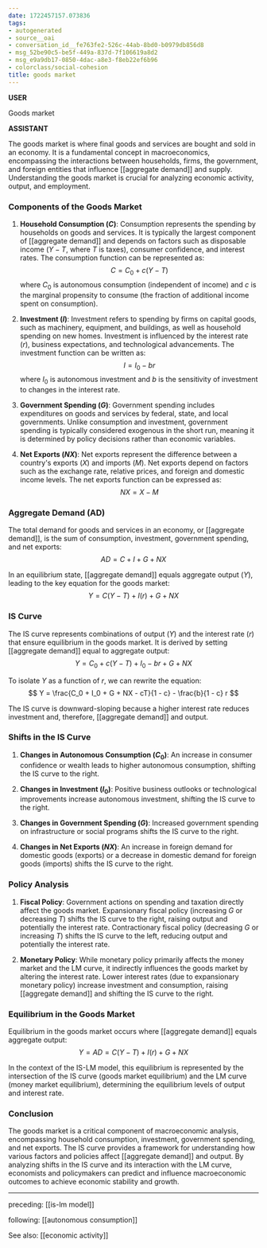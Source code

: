 ```yaml
---
date: 1722457157.073836
tags:
- autogenerated
- source__oai
- conversation_id__fe763fe2-526c-44ab-8bd0-b0979db856d8
- msg_52be90c5-be5f-449a-837d-7f106619a8d2
- msg_e9a9db17-0850-4dac-a8e3-f8eb22ef6b96
- colorclass/social-cohesion
title: goods market
---
```


**USER**

Goods market


**ASSISTANT**

The goods market is where final goods and services are bought and sold in an economy. It is a fundamental concept in macroeconomics, encompassing the interactions between households, firms, the government, and foreign entities that influence [[aggregate demand]] and supply. Understanding the goods market is crucial for analyzing economic activity, output, and employment.

### Components of the Goods Market

1. **Household Consumption ($C$)**:
   Consumption represents the spending by households on goods and services. It is typically the largest component of [[aggregate demand]] and depends on factors such as disposable income ($Y - T$, where $T$ is taxes), consumer confidence, and interest rates. The consumption function can be represented as:
   $$
   C = C_0 + c(Y - T)
   $$
   where $C_0$ is autonomous consumption (independent of income) and $c$ is the marginal propensity to consume (the fraction of additional income spent on consumption).

2. **Investment ($I$)**:
   Investment refers to spending by firms on capital goods, such as machinery, equipment, and buildings, as well as household spending on new homes. Investment is influenced by the interest rate ($r$), business expectations, and technological advancements. The investment function can be written as:
   $$
   I = I_0 - b r
   $$
   where $I_0$ is autonomous investment and $b$ is the sensitivity of investment to changes in the interest rate.

3. **Government Spending ($G$)**:
   Government spending includes expenditures on goods and services by federal, state, and local governments. Unlike consumption and investment, government spending is typically considered exogenous in the short run, meaning it is determined by policy decisions rather than economic variables.

4. **Net Exports ($NX$)**:
   Net exports represent the difference between a country's exports ($X$) and imports ($M$). Net exports depend on factors such as the exchange rate, relative prices, and foreign and domestic income levels. The net exports function can be expressed as:
   $$
   NX = X - M
   $$

### Aggregate Demand (AD)

The total demand for goods and services in an economy, or [[aggregate demand]], is the sum of consumption, investment, government spending, and net exports:
$$
AD = C + I + G + NX
$$

In an equilibrium state, [[aggregate demand]] equals aggregate output ($Y$), leading to the key equation for the goods market:
$$
Y = C(Y - T) + I(r) + G + NX
$$

### IS Curve

The IS curve represents combinations of output ($Y$) and the interest rate ($r$) that ensure equilibrium in the goods market. It is derived by setting [[aggregate demand]] equal to aggregate output:
$$
Y = C_0 + c(Y - T) + I_0 - b r + G + NX
$$

To isolate $Y$ as a function of $r$, we can rewrite the equation:
$$
Y = \frac{C_0 + I_0 + G + NX - cT}{1 - c} - \frac{b}{1 - c} r
$$

The IS curve is downward-sloping because a higher interest rate reduces investment and, therefore, [[aggregate demand]] and output.

### Shifts in the IS Curve

1. **Changes in Autonomous Consumption ($C_0$)**:
   An increase in consumer confidence or wealth leads to higher autonomous consumption, shifting the IS curve to the right.

2. **Changes in Investment ($I_0$)**:
   Positive business outlooks or technological improvements increase autonomous investment, shifting the IS curve to the right.

3. **Changes in Government Spending ($G$)**:
   Increased government spending on infrastructure or social programs shifts the IS curve to the right.

4. **Changes in Net Exports ($NX$)**:
   An increase in foreign demand for domestic goods (exports) or a decrease in domestic demand for foreign goods (imports) shifts the IS curve to the right.

### Policy Analysis

1. **Fiscal Policy**:
   Government actions on spending and taxation directly affect the goods market. Expansionary fiscal policy (increasing $G$ or decreasing $T$) shifts the IS curve to the right, raising output and potentially the interest rate. Contractionary fiscal policy (decreasing $G$ or increasing $T$) shifts the IS curve to the left, reducing output and potentially the interest rate.

2. **Monetary Policy**:
   While monetary policy primarily affects the money market and the LM curve, it indirectly influences the goods market by altering the interest rate. Lower interest rates (due to expansionary monetary policy) increase investment and consumption, raising [[aggregate demand]] and shifting the IS curve to the right.

### Equilibrium in the Goods Market

Equilibrium in the goods market occurs where [[aggregate demand]] equals aggregate output:
$$
Y = AD = C(Y - T) + I(r) + G + NX
$$

In the context of the IS-LM model, this equilibrium is represented by the intersection of the IS curve (goods market equilibrium) and the LM curve (money market equilibrium), determining the equilibrium levels of output and interest rate.

### Conclusion

The goods market is a critical component of macroeconomic analysis, encompassing household consumption, investment, government spending, and net exports. The IS curve provides a framework for understanding how various factors and policies affect [[aggregate demand]] and output. By analyzing shifts in the IS curve and its interaction with the LM curve, economists and policymakers can predict and influence macroeconomic outcomes to achieve economic stability and growth.


---

preceding: [[is-lm model]]  


following: [[autonomous consumption]]

See also: [[economic activity]]
